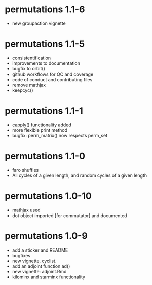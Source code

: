 # permutations 1.1-6

- new groupaction vignette

# permutations 1.1-5

- consistentification
- improvements to documentation
- bugfix to orbit()
- github workflows for QC and coverage
- code of conduct and contributing files
- remove mathjax
- keepcyc()

# permutations 1.1-1

- capply() functionality added
- more flexible print method
- bugfix: perm_matrix() now respects perm_set

# permutations 1.1-0

- faro shuffles
- All cycles of a given length, and random cycles of a given length

# permutations 1.0-10

- mathjax used
- dot object imported [for commutator] and documented

# permutations 1.0-9

- add a sticker and README
- bugfixes
- new vignette, cyclist.
- add an adjoint function ad()
- new vignette: adjoint.Rmd
- kilominx and starminx functionality
